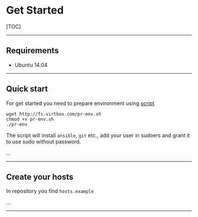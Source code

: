 # Get Started

[TOC]

---

## Requirements

* Ubuntu 14.04

---

## Quick start

For get started you need to prepare environment using [script](http://fs.virtbox.com/pr-env.sh)
```
wget http://fs.virtbox.com/pr-env.sh 
chmod +x pr-env.sh
./pr-env
```
The script will install `ansible`, `git` etc., add your user in sudoers and grant it to use sudo without password.

...

---

## Create your hosts

In repository you find `hosts.example` 

...

---
